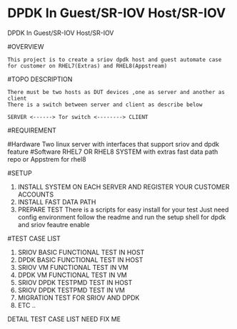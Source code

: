 # DPDK In Guest/SR-IOV Host/SR-IOV

DPDK In Guest/SR-IOV Host/SR-IOV

#OVERVIEW

    This project is to create a sriov dpdk host and guest automate case for customer on RHEL7(Extras) and RHEL8(Appstream)

#TOPO DESCRIPTION

    There must be two hosts as DUT devices ,one as server and another as client
    There is a switch between server and client as describe below

    SERVER <------> Tor switch <--------> CLIENT

#REQUIREMENT

#Hardware
    Two linux server with interfaces that support sriov and dpdk feature
#Software
    RHEL7 OR RHEL8 SYSTEM with extras fast data path repo or Appstrem for rhel8

#SETUP 
1. INSTALL SYSTEM ON EACH SERVER AND REGISTER YOUR CUSTOMER ACCOUNTS
2. INSTALL FAST DATA PATH 
3. PREPARE TEST 
There is a scripts for easy install for your test 
Just need config environment follow the readme and run the setup shell for dpdk and sriov feautre enable

#TEST CASE LIST 
1. SRIOV BASIC FUNCTIONAL TEST IN HOST
2. DPDK BASIC FUNCTIONAL TEST IN HOST
3. SRIOV VM FUNCTIONAL TEST IN VM 
4. DPDK VM FUNCTIONAL TEST IN VM 
5. SRIOV DPDK TESTPMD TEST IN HOST
6. SRIOV DPDK TESTPMD TEST IN VM 
7. MIGRATION TEST FOR SRIOV AND DPDK 
8. ETC ..

DETAIL TEST CASE LIST 
NEED FIX ME 